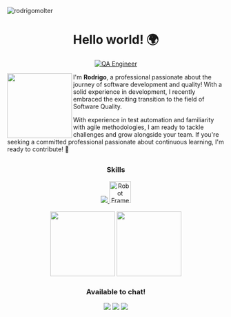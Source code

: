 <p align="left"> <img src="https://komarev.com/ghpvc/?username=rodrigomolter&label=Profile%20views&color=0e75b6&style=flat" alt="rodrigomolter" /> </p>
<div align="center">
  <h1>Hello world! 🌍</h1>
  <a href="https://github.com/rodrigomolter"><img src="https://readme-typing-svg.demolab.com?font=Fira+Code&pause=10&color=F7ED1F&center=true&vCenter=true&&repeat=true&random=false&width=435&lines=QA+Engineer;Bug+Hunter" alt="QA Engineer" /></a>  
</div>
<div>
  <img align="left" src="https://github.com/rodrigomolter/rodrigomolter/assets/57466763/ddba5397-3033-43d2-b88e-9af64af9e5c3" width="150px"> 
  <p>I'm <strong>Rodrigo</strong>, a professional passionate about the journey of software development and quality! With a solid experience in development, I recently embraced the exciting transition to the field of Software Quality.</p>
  <p>With experience in test automation and familiarity with agile methodologies, I am ready to tackle challenges and grow alongside your team. If you're seeking a committed professional passionate about continuous learning, I'm ready to contribute! 💙</p>
</div>

##  

<div align="center">
  <h3>Skills</h3>
  <a href="https://github.com/rodrigomolter" target="_blank">
    <img src="https://skillicons.dev/icons?i=java,js,html,css,git,postman,selenium,cypress&theme=light" />
  </a>
  <a href="https://robotframework.org/" target="_blank"> <img src="https://europe1.discourse-cdn.com/standard21/uploads/robotframework1/original/1X/702e61576ed30f6975fd86c11bd2a46402311868.png" alt="Robot Framework" width="50" height="50" mix-blend-mode="multiply"/> </a>
  <br>
  <br>
  <img height="150em" src="https://github-readme-stats-eight-theta.vercel.app/api?username=rodrigomolter&show_icons=true&theme=vision-friendly-dark&include_all_commits=true&count_private=true"/>
  <img height="150em" src="https://github-readme-stats-eight-theta.vercel.app/api/top-langs/?username=rodrigomolter&layout=compact&langs_count=8&theme=vision-friendly-dark"/>
  
  <h3 align="center">Available to chat!</h3>
  <div>
    <a href="https://www.linkedin.com/in/rodrigo-molter/" target="_blank"><img src="https://img.shields.io/badge/LinkedIn-0077B5?style=for-the-badge&logo=linkedin&logoColor=white"/></a>
    <a href="https://wa.me/+5551998832787" target="_blank"><img src="https://img.shields.io/badge/WhatsApp-25D366?style=for-the-badge&logo=whatsapp&logoColor=white" /></a>
    <a href="mailto:rodrigo.molter@gmail.com" target="_blank"><img src="https://img.shields.io/badge/Gmail-D14836?style=for-the-badge&logo=gmail&logoColor=white"/></a>
  </div>
</div>

